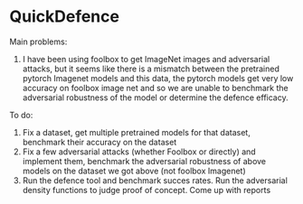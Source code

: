 # QuickDefence

Main problems:

1. I have been using foolbox to get ImageNet images and adversarial attacks, but it seems like there is a mismatch between the pretrained pytorch Imagenet models and this data, the pytorch models get very low accuracy on foolbox image net and so we are unable to benchmark the adversarial robustness of the model or determine the defence efficacy. 

To do:

1. Fix a dataset, get multiple pretrained models for that dataset, benchmark their accuracy on the dataset
2. Fix a few adversarial attacks (whether Foolbox or directly) and implement them, benchmark the adversarial robustness of above models on the dataset we got above (not foolbox Imagenet)
3. Run the defence tool and benchmark succes rates. Run the adversarial density functions to judge proof of concept. Come up with reports
